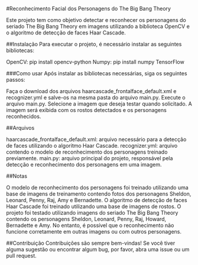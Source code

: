 #Reconhecimento Facial dos Personagens do The Big Bang Theory

Este projeto tem como objetivo detectar e reconhecer os personagens do seriado The Big Bang Theory em imagens utilizando a biblioteca OpenCV e o algoritmo de detecção de faces Haar Cascade.

##Instalação
Para executar o projeto, é necessário instalar as seguintes bibliotecas:

OpenCV: pip install opencv-python
Numpy: pip install numpy
TensorFlow

###Como usar
Após instalar as bibliotecas necessárias, siga os seguintes passos:

Faça o download dos arquivos haarcascade_frontalface_default.xml e recognizer.yml e salve-os na mesma pasta do arquivo main.py.
Execute o arquivo main.py.
Selecione a imagem que deseja testar quando solicitado.
A imagem será exibida com os rostos detectados e os personagens reconhecidos.

##Arquivos

haarcascade_frontalface_default.xml: arquivo necessário para a detecção de faces utilizando o algoritmo Haar Cascade.
recognizer.yml: arquivo contendo o modelo de reconhecimento dos personagens treinado previamente.
main.py: arquivo principal do projeto, responsável pela detecção e reconhecimento dos personagens em uma imagem.

##Notas

O modelo de reconhecimento dos personagens foi treinado utilizando uma base de imagens de treinamento contendo fotos dos personagens Sheldon, Leonard, Penny, Raj, Amy e Bernadette.
O algoritmo de detecção de faces Haar Cascade foi treinado utilizando uma base de imagens de rostos.
O projeto foi testado utilizando imagens do seriado The Big Bang Theory contendo os personagens Sheldon, Leonard, Penny, Raj, Howard, Bernadette e Amy. No entanto, é possível que o reconhecimento não funcione corretamente em outras imagens ou com outros personagens.

##Contribuição
Contribuições são sempre bem-vindas! Se você tiver alguma sugestão ou encontrar algum bug, por favor, abra uma issue ou um pull request.



